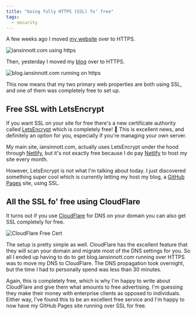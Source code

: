 ```yaml
---
title: "Going fully HTTPS (SSL) fo' free"
tags:
  - security
---
```


A few weeks ago I moved [my website][] over to HTTPS.

![iansinnott.com using https](//dropsinn.s3.amazonaws.com/Screen%20Shot%202016-04-29%20at%2011.08.19%20AM.png)

Then, yesterday I moved my [blog][] over to HTTPS.

![blog.iansinnott.com running on https](//dropsinn.s3.amazonaws.com/Screen%20Shot%202016-04-29%20at%2011.07.41%20AM.png)

This now means that my two primary web properties are both using SSL, and one of them was completely free to set up.

<!-- more -->

## Free SSL with LetsEncrypt

If you want SSL on your site for free there's a new certificate authority called [LetsEncrypt] which is completely free! :clap: This is excellent news, and definitely an option for you, especially if you're managing your own server.

My main site, iansinnott.com, actually uses LetsEncrypt under the hood through [Netlify][], but it's not exactly free because I do pay [Netlify][] to host my site every month.

However, LetsEncrypt is not what I'm talking about today. I just discovered something super cool which is currently letting my host my blog, a [GitHub Pages][] site, using SSL.

## All the SSL fo' free using CloudFlare

It turns out if you use [CloudFlare][] for DNS on your domain you can also get SSL completely for free.

![CloudFlare Free Cert](//dropsinn.s3.amazonaws.com/Screen%20Shot%202016-04-29%20at%2012.43.40%20PM.png)

The setup is pretty simple as well. CloudFlare has the excellent feature that they will scan your domain and migrate most of the DNS settings for you. So all I ended up having to do to get blog.iansinnott.com running over HTTPS was to move my DNS to CloudFlare. The DNS propagation took overnight, but the time I had to personally spend was less than 30 minutes.

Again, this is completely free, which is why I'm happy to write about CloudFlare and give them what amounts to free advertising. I'm guessing they make their money with enterprise clients as opposed to individuals. Either way, I've found this to be an excellent free service and I'm happy to now have my GitHub Pages site running over SSL for free.

[my website]:https://www.iansinnott.com
[blog]:https://blog.iansinnott.com
[LetsEncrypt]:https://letsencrypt.org/
[Netlify]:https://www.netlify.com/
[GitHub Pages]:https://pages.github.com/
[CloudFlare]:https://www.cloudflare.com/
